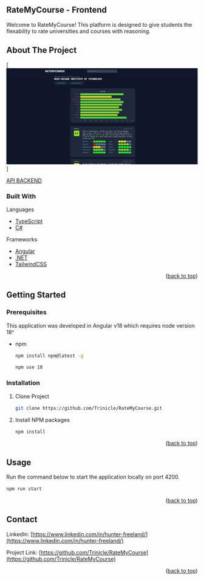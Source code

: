 ## RateMyCourse - Frontend
Welcome to RateMyCourse! This platform is designed to give students the flexability to rate universities and courses with reasoning.


<!-- ABOUT THE PROJECT -->
## About The Project

[![Product Name Screen Shot][product-screenshot]]


[API BACKEND](https://github.com/Trinicle/RateMyCourseAPI)


### Built With

Languages
* [TypeScript](https://www.typescriptlang.org/)
* [C#](https://dotnet.microsoft.com/en-us/languages/csharp)

Frameworks
* [Angular](https://angular.dev/)
* [.NET](https://dotnet.microsoft.com/en-us/)
* [TailwindCSS](https://tailwindcss.com/)

<p align="right">(<a href="#readme-top">back to top</a>)</p>

<!-- GETTING STARTED -->
## Getting Started

### Prerequisites

This application was developed in Angular v18 which requires node version 18^
* npm
  ```sh
  npm install npm@latest -g
  ```
  ```sh
  npm use 18
  ```

### Installation

1. Clone Project
   ```sh
   git clone https://github.com/Trinicle/RateMyCourse.git
   ```
2. Install NPM packages
   ```sh
   npm install
   ```

<p align="right">(<a href="#readme-top">back to top</a>)</p>



<!-- USAGE EXAMPLES -->
## Usage

Run the command below to start the application locally on port 4200.
  ```sh
  npm run start
  ```

<p align="right">(<a href="#readme-top">back to top</a>)</p>




<!-- CONTACT -->
## Contact

LinkedIn: [https://www.linkedin.com/in/hunter-freeland/](https://www.linkedin.com/in/hunter-freeland/)

Project Link: [https://github.com/Trinicle/RateMyCourse](https://github.com/Trinicle/RateMyCourse)

<p align="right">(<a href="#readme-top">back to top</a>)</p>

[product-screenshot]: images/courseImage.png

